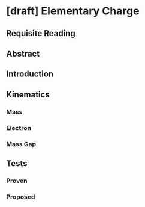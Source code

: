 
# [draft] Elementary Charge

## Requisite Reading

## Abstract


## Introduction


## Kinematics

### Mass


### Electron


### Mass Gap

## Tests


### Proven


### Proposed

